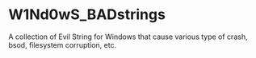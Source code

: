 # W1Nd0wS_BADstrings
A collection of Evil String for Windows that cause various type of crash, bsod, filesystem corruption, etc.


